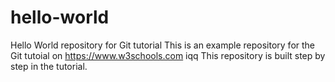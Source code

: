 # hello-world
Hello World repository for Git tutorial
This is an example repository for the Git tutoial on https://www.w3schools.com
iqq
This repository is built step by step in the tutorial.
